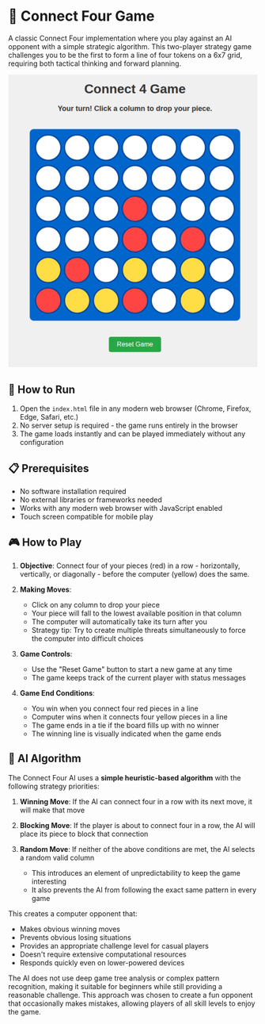 # 🔴 Connect Four Game

A classic Connect Four implementation where you play against an AI opponent with a simple strategic algorithm. This two-player strategy game challenges you to be the first to form a line of four tokens on a 6x7 grid, requiring both tactical thinking and forward planning.

![Connect Four Game](./screenshots/connect4.png)

## 🚀 How to Run

1. Open the `index.html` file in any modern web browser (Chrome, Firefox, Edge, Safari, etc.)
2. No server setup is required - the game runs entirely in the browser
3. The game loads instantly and can be played immediately without any configuration

## 📋 Prerequisites

- No software installation required
- No external libraries or frameworks needed
- Works with any modern web browser with JavaScript enabled
- Touch screen compatible for mobile play

## 🎮 How to Play

1. **Objective**: Connect four of your pieces (red) in a row - horizontally, vertically, or diagonally - before the computer (yellow) does the same.

2. **Making Moves**:
   - Click on any column to drop your piece
   - Your piece will fall to the lowest available position in that column
   - The computer will automatically take its turn after you
   - Strategy tip: Try to create multiple threats simultaneously to force the computer into difficult choices

3. **Game Controls**:
   - Use the "Reset Game" button to start a new game at any time
   - The game keeps track of the current player with status messages

4. **Game End Conditions**:
   - You win when you connect four red pieces in a line
   - Computer wins when it connects four yellow pieces in a line
   - The game ends in a tie if the board fills up with no winner
   - The winning line is visually indicated when the game ends

## 🧠 AI Algorithm

The Connect Four AI uses a **simple heuristic-based algorithm** with the following strategy priorities:

1. **Winning Move**: If the AI can connect four in a row with its next move, it will make that move

2. **Blocking Move**: If the player is about to connect four in a row, the AI will place its piece to block that connection

3. **Random Move**: If neither of the above conditions are met, the AI selects a random valid column
   - This introduces an element of unpredictability to keep the game interesting
   - It also prevents the AI from following the exact same pattern in every game

This creates a computer opponent that:
- Makes obvious winning moves
- Prevents obvious losing situations
- Provides an appropriate challenge level for casual players
- Doesn't require extensive computational resources
- Responds quickly even on lower-powered devices

The AI does not use deep game tree analysis or complex pattern recognition, making it suitable for beginners while still providing a reasonable challenge. This approach was chosen to create a fun opponent that occasionally makes mistakes, allowing players of all skill levels to enjoy the game.